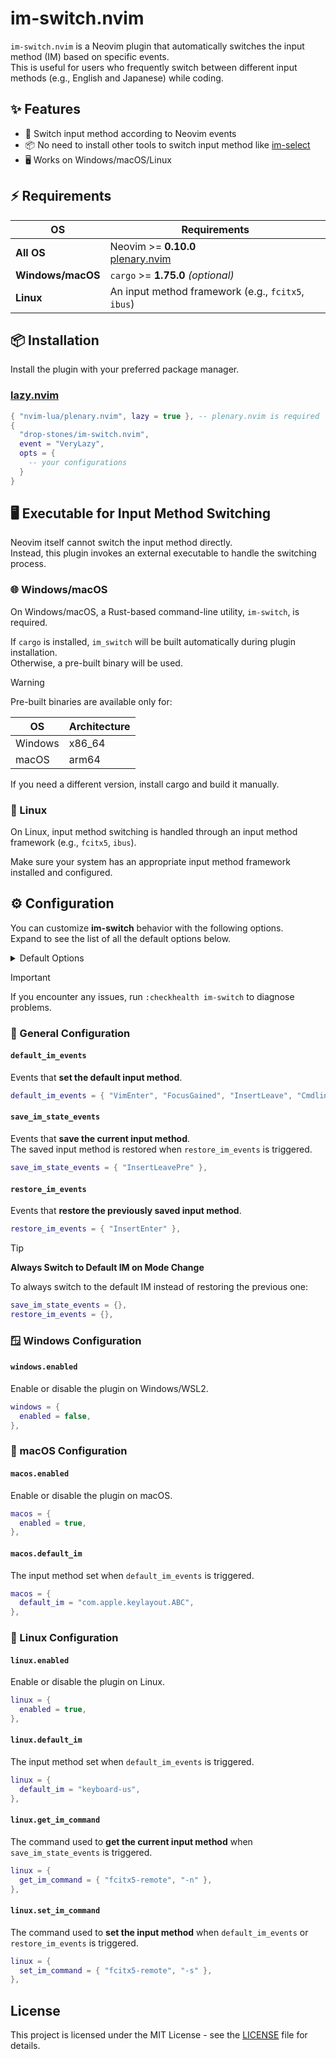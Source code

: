 # im-switch.nvim

`im-switch.nvim` is a Neovim plugin that automatically switches the input method (IM) based on specific events.<br />
This is useful for users who frequently switch between different input methods (e.g., English and Japanese) while coding.

## ✨ Features

- 🔄 Switch input method according to Neovim events
- 📦 No need to install other tools to switch input method like [im-select](https://github.com/daipeihust/im-select)
- 🖥️  Works on Windows/macOS/Linux

## ⚡️ Requirements

| OS            | Requirements |
| ------------- | ------------ |
| **All OS**    | Neovim >= **0.10.0**<br />[plenary.nvim](https://github.com/nvim-lua/plenary.nvim) |
| **Windows/macOS** | `cargo` >= **1.75.0** _(optional)_ |
| **Linux**     | An input method framework (e.g., `fcitx5`, `ibus`) |

## 📦 Installation

Install the plugin with your preferred package manager.

### [lazy.nvim](https://github.com/folke/lazy.nvim)

```lua
{ "nvim-lua/plenary.nvim", lazy = true }, -- plenary.nvim is required
{
  "drop-stones/im-switch.nvim",
  event = "VeryLazy",
  opts = {
    -- your configurations
  }
}
```

## 🖥️  Executable for Input Method Switching

Neovim itself cannot switch the input method directly.<br />
Instead, this plugin invokes an external executable to handle the switching process.

### 🌐 Windows/macOS

On Windows/macOS, a Rust-based command-line utility, `im-switch`, is required.

If `cargo` is installed, `im_switch` will be built automatically during plugin installation.<br />
Otherwise, a pre-built binary will be used.

> [!WARNING]
> Pre-built binaries are available only for:
>
> | OS      | Architecture |
> | ------- | ------------ |
> | Windows | x86_64       |
> | macOS   | arm64        |
>
> If you need a different version, install cargo and build it manually.

### 🐧 Linux

On Linux, input method switching is handled through an input method framework (e.g., `fcitx5`, `ibus`).<br />

Make sure your system has an appropriate input method framework installed and configured.

## ⚙️  Configuration

You can customize **im-switch** behavior with the following options.<br />
Expand to see the list of all the default options below.

<details><summary>Default Options</summary>

```lua
{
  -- Events that set the default input method.
  default_im_events = { "VimEnter", "FocusGained", "InsertLeave", "CmdlineLeave" },

  -- Events that save the current input method.
  save_im_state_events = { "InsertLeavePre" },
  
  -- Events that restore the previously saved input method.
  restore_im_events = { "InsertEnter" },

  -- Windows settings
  windows = {
    -- Enable or disable the plugin on Windows/WSL2.
    enabled = false,
  };
  
  -- macOS settings
  macos = {
    -- Enable or disable the plugin on macOS.
    enabled = false,

    -- The input method set when `default_im_events` is triggered.
    default_im = "",
  },
  
  -- Linux settings
  linux = {
    -- Enable or disable the plugin on Linux.
    enabled = false,

    -- The input method set when `default_im_events` is triggered.
    default_im = "",

    -- The command used to get the current input method when `save_im_state_events` is triggered.
    get_im_command = {},

    -- The command used to set the input method when `default_im_events` or `restore_im_events` is triggered.
    set_im_command = {},
  },
}
```

</details>

> [!important]
> If you encounter any issues, run `:checkhealth im-switch` to diagnose problems.

### 🔧 General Configuration

#### `default_im_events`

Events that **set the default input method**.

```lua
default_im_events = { "VimEnter", "FocusGained", "InsertLeave", "CmdlineLeave" }
```

#### `save_im_state_events`

Events that **save the current input method**.<br />
The saved input method is restored when `restore_im_events` is triggered.

```lua
save_im_state_events = { "InsertLeavePre" },
```

#### `restore_im_events`

Events that **restore the previously saved input method**.

```lua
restore_im_events = { "InsertEnter" },
```

> [!TIP]
> **Always Switch to Default IM on Mode Change**
>
> To always switch to the default IM instead of restoring the previous one:
>
> ```lua
> save_im_state_events = {},
> restore_im_events = {},
> ```

### 🪟 Windows Configuration

#### `windows.enabled`

Enable or disable the plugin on Windows/WSL2.

```lua
windows = {
  enabled = false,
},
```

### 🍎 macOS Configuration

#### `macos.enabled`

Enable or disable the plugin on macOS.

```lua
macos = {
  enabled = true,
},
```

#### `macos.default_im`

The input method set when `default_im_events` is triggered.

```lua
macos = {
  default_im = "com.apple.keylayout.ABC",
},
```

### 🐧 Linux Configuration

#### `linux.enabled`

Enable or disable the plugin on Linux.

```lua
linux = {
  enabled = true,
},
```

#### `linux.default_im`

The input method set when `default_im_events` is triggered.

```lua
linux = {
  default_im = "keyboard-us",
},
```

#### `linux.get_im_command`

The command used to **get the current input method** when `save_im_state_events` is triggered.

```lua
linux = {
  get_im_command = { "fcitx5-remote", "-n" },
},
```

#### `linux.set_im_command`

The command used to **set the input method** when `default_im_events` or `restore_im_events` is triggered.

```lua
linux = {
  set_im_command = { "fcitx5-remote", "-s" },
},
```

## License

This project is licensed under the MIT License - see the [LICENSE](LICENSE) file for details.
